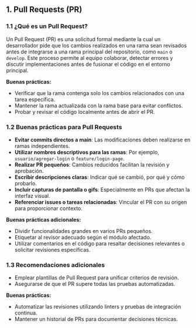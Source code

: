 ## 1. Pull Requests (PR)

### 1.1 ¿Qué es un Pull Request?

Un Pull Request (PR) es una solicitud formal mediante la cual un desarrollador pide que los cambios realizados en una rama sean revisados antes de integrarse a una rama principal del repositorio, como `main` o `develop`. Este proceso permite al equipo colaborar, detectar errores y discutir implementaciones antes de fusionar el código en el entorno principal.

**Buenas prácticas:**
- Verificar que la rama contenga solo los cambios relacionados con una tarea específica.
- Mantener la rama actualizada con la rama base para evitar conflictos.
- Probar y revisar el código localmente antes de abrir el PR.

### 1.2 Buenas prácticas para Pull Requests

- **Evitar commits directos a main**: Las modificaciones deben realizarse en ramas independientes.
- **Utilizar nombres descriptivos para las ramas**: Por ejemplo, `usuario/agregar-login` o `feature/login-page`.
- **Realizar PR pequeños**: Cambios reducidos facilitan la revisión y aprobación.
- **Escribir descripciones claras**: Indicar qué se cambió, por qué y cómo probarlo.
- **Incluir capturas de pantalla o gifs**: Especialmente en PRs que afectan la interfaz visual.
- **Referenciar issues o tareas relacionadas**: Vincular el PR con su origen para proporcionar contexto.

**Buenas prácticas adicionales:**
- Dividir funcionalidades grandes en varios PRs pequeños.
- Etiquetar al revisor adecuado según el módulo afectado.
- Utilizar comentarios en el código para resaltar decisiones relevantes o solicitar revisiones específicas.

### 1.3 Recomendaciones adicionales

- Emplear plantillas de Pull Request para unificar criterios de revisión.
- Asegurarse de que el PR supere todas las pruebas automatizadas.

**Buenas prácticas:**
- Automatizar las revisiones utilizando linters y pruebas de integración continua.
- Mantener un historial de PRs para documentar decisiones técnicas.
